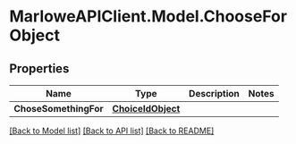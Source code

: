 # MarloweAPIClient.Model.ChooseForObject

## Properties

Name | Type | Description | Notes
------------ | ------------- | ------------- | -------------
**ChoseSomethingFor** | [**ChoiceIdObject**](ChoiceIdObject.md) |  | 

[[Back to Model list]](../README.md#documentation-for-models) [[Back to API list]](../README.md#documentation-for-api-endpoints) [[Back to README]](../README.md)

